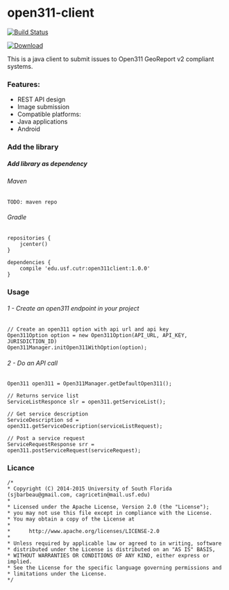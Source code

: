 # open311-client 

[![Build Status](https://travis-ci.org/CUTR-at-USF/open311-client.svg?branch=master)](https://travis-ci.org/CUTR-at-USF/open311-client)

[ ![Download](https://api.bintray.com/packages/cutr-at-usf/cutr-mvn-repo/open311client/images/download.svg) ](https://bintray.com/cutr-at-usf/cutr-mvn-repo/open311client/_latestVersion)

This is a java client to submit issues to Open311 GeoReport v2 compliant systems.

### Features:

* REST API design
* Image submission
* Compatible platforms:
 * Java applications
 * Android 

### Add the library

##### Add library as dependency

###### Maven
```
TODO: maven repo
```

###### Gradle
```
repositories {
    jcenter()
}

dependencies {
	compile 'edu.usf.cutr:open311client:1.0.0'
}
```

### Usage

###### 1 - Create an open311 endpoint in your project

```
// Create an open311 option with api url and api key
Open311Option option = new Open311Option(API_URL, API_KEY, JURISDICTION_ID)
Open311Manager.initOpen311WithOption(option);
```

###### 2 - Do an API call

```
Open311 open311 = Open311Manager.getDefaultOpen311();

// Returns service list
ServiceListResponce slr = open311.getServiceList();

// Get service description
ServiceDescription sd = open311.getServiceDescription(serviceListRequest);

// Post a service request
ServiceRequestResponse srr = open311.postServiceRequest(serviceRequest);

```

### Licance 

```
/*
* Copyright (C) 2014-2015 University of South Florida (sjbarbeau@gmail.com, cagricetin@mail.usf.edu)
*
* Licensed under the Apache License, Version 2.0 (the "License");
* you may not use this file except in compliance with the License.
* You may obtain a copy of the License at
*
*      http://www.apache.org/licenses/LICENSE-2.0
*
* Unless required by applicable law or agreed to in writing, software
* distributed under the License is distributed on an "AS IS" BASIS,
* WITHOUT WARRANTIES OR CONDITIONS OF ANY KIND, either express or implied.
* See the License for the specific language governing permissions and
* limitations under the License.
*/

```
